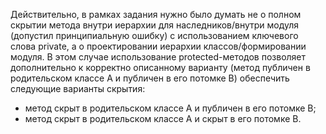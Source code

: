 Действительно, в рамках задания нужно было думать не о полном скрытии метода внутри иерархии для наследников/внутри модуля (допустил принципиальную ошибку) с использованием ключевого слова private, а о проектировании иерархии классов/формировании модуля. В этом случае использование protected-методов позволяет дополнительно к корректно описанному варианту (метод публичен в родительском классе А и публичен в его потомке B) обеспечить следующие варианты скрытия:

* метод скрыт в родительском классе А и публичен в его потомке B;
* метод скрыт в родительском классе А и скрыт в его потомке B.
